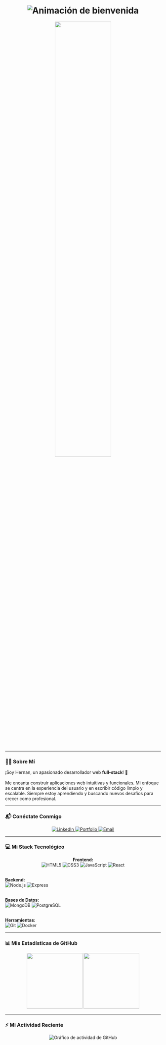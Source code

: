 <h1 align="center">
  <img src="https://readme-typing-svg.herokuapp.com?font=Space+Mono&size=30&pause=1000&color=3670F7&center=true&vCenter=true&width=500&lines=¡Hola%2C+soy+Hernan+Harco!+👋;Desarrollador+Frontend;Desarrollador+Backend;Full-Stack+Web+Developer" alt="Animación de bienvenida" />
</h1>

<p align="center">
  <img src="https://media.giphy.com/media/5wWf7GMbT1ZUGTDQMQ0/giphy.gif" width="60%">
</p>

---

### 👨‍💻 Sobre Mí

<p align="left">
  ¡Soy Hernan, un apasionado desarrollador web <strong>full-stack</strong>! 🚀
  <br><br>
  Me encanta construir aplicaciones web intuitivas y funcionales. Mi enfoque se centra en la experiencia del usuario y en escribir código limpio y escalable. Siempre estoy aprendiendo y buscando nuevos desafíos para crecer como profesional.
</p>

---

### 📬 Conéctate Conmigo

<p align="center">
  <a href="[https://linkedin.com/in/tu-usuario-de-linkedin](https://www.linkedin.com/in/hernan-harco/)" target="_blank">
    <img src="https://img.shields.io/badge/LinkedIn-0077B5?style=for-the-badge&logo=linkedin&logoColor=white" alt="LinkedIn"/>
  </a>
  
  <a href="https://hernan-8jbmcx.manus.space/" target="_blank">
    <img src="https://img.shields.io/badge/Mi_Portfolio-000000?style=for-the-badge&logo=globe&logoColor=white" alt="Portfolio"/>
  </a>
  
  <a href="hernan.harco@gmail.com" target="_blank">
    <img src="https://img.shields.io/badge/Email-D14836?style=for-the-badge&logo=gmail&logoColor=white" alt="Email"/>
  </a>
</p>

---

### 💻 Mi Stack Tecnológico

<p align="center">
  <strong>Frontend:</strong><br>
  <img src="https://img.shields.io/badge/HTML5-E34F26?style=for-the-badge&logo=html5&logoColor=white" alt="HTML5"/>
  <img src="https://img.shields.io/badge/CSS3-1572B6?style=for-the-badge&logo=css3&logoColor=white" alt="CSS3"/>
  <img src="https://img.shields.io/badge/JavaScript-F7DF1E?style=for-the-badge&logo=javascript&logoColor=black" alt="JavaScript"/>
  <img src="https://img.shields.io/badge/React-20232A?style=for-the-badge&logo=react&logoColor=61DAFB" alt="React"/>
  
  <br><strong>Backend:</strong><br>
  <img src="https://img.shields.io/badge/Node.js-339933?style=for-the-badge&logo=nodedotjs&logoColor=white" alt="Node.js"/>
  <img src="https://img.shields.io/badge/Express-000000?style=for-the-badge&logo=express&logoColor=white" alt="Express"/>
  
  <br><strong>Bases de Datos:</strong><br>
  <img src="https://img.shields.io/badge/MongoDB-47A248?style=for-the-badge&logo=mongodb&logoColor=white" alt="MongoDB"/>
  <img src="https://img.shields.io/badge/PostgreSQL-4169E1?style=for-the-badge&logo=postgresql&logoColor=white" alt="PostgreSQL"/>
  
  <br><strong>Herramientas:</strong><br>
  <img src="https://img.shields.io/badge/Git-F05032?style=for-the-badge&logo=git&logoColor=white" alt="Git"/>
  <img src="https://img.shields.io/badge/Docker-2496ED?style=for-the-badge&logo=docker&logoColor=white" alt="Docker"/>
</p>

---

### 📊 Mis Estadísticas de GitHub

<p align="center">
  <img height="180em" src="https://github-readme-stats.vercel.app/api?username=hernanharco&show_icons=true&theme=dracula&include_all_commits=true&count_private=true"/>
  
  <img height="180em" src="https://github-readme-stats.vercel.app/api/top-langs/?username=hernanharco&layout=compact&langs_count=8&theme=dracula"/>
</p>

---

### ⚡ Mi Actividad Reciente

<p align="center">
  <img src="https://github-readme-activity-graph.vercel.app/graph?username=hernanharco&theme=github-dark&hide_border=true&area=true&line=3670F7" alt="Gráfico de actividad de GitHub" />
</p>
